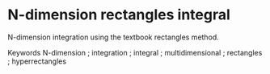# N-dimension rectangles integral
N-dimension integration using the textbook rectangles method.

Keywords
N-dimension ; integration ; integral ; multidimensional ; rectangles ; hyperrectangles 
